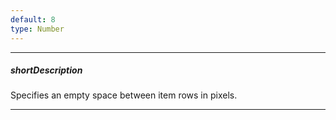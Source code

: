 ```yaml
---
default: 8
type: Number
---
```

---
##### shortDescription
Specifies an empty space between item rows in pixels.

---
